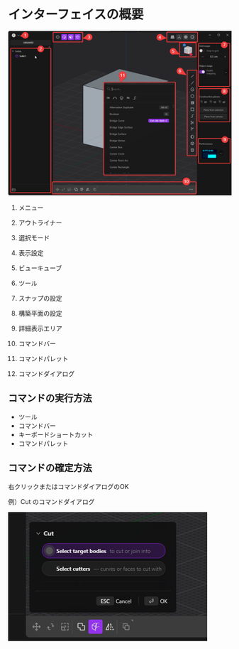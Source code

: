 # インターフェイスの概要

![Interface](./img/interface.png)

1. メニュー
2. アウトライナー
3. 選択モード
4. 表示設定
5. ビューキューブ
6. ツール
7. スナップの設定
8. 構築平面の設定
9. 詳細表示エリア
10. コマンドバー

11. コマンドパレット
12. コマンドダイアログ

## コマンドの実行方法

- ツール
- コマンドバー
- キーボードショートカット
- コマンドパレット

## コマンドの確定方法

右クリックまたはコマンドダイアログのOK

例）Cut のコマンドダイアログ

![dialogue](./img/dialogue.png)